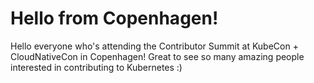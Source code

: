 # Hello from Copenhagen!

Hello everyone who's attending the Contributor Summit at KubeCon + CloudNativeCon in Copenhagen!
Great to see so many amazing people interested in contributing to Kubernetes :)
